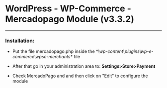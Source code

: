 # WordPress - WP-Commerce - Mercadopago Module (v3.3.2)
---

### Installation:

* Put the file mercadopago.php inside the **\wp-content\plugins\wp-e-commerce\wpsc-merchants\** file

* After that go in your administration area to:	**Settings>Store>Payment**

* Check MercadoPago and and then click on "Edit" to configure the module

